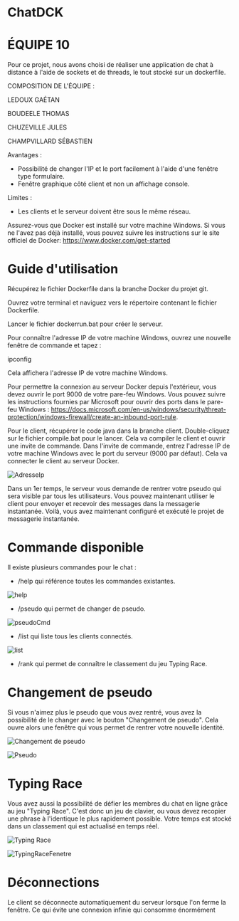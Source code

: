 # ChatDCK




# ÉQUIPE 10




Pour ce projet, nous avons choisi de réaliser une application de chat à distance à l'aide de sockets et de threads, le tout stocké sur un dockerfile.




COMPOSITION DE L'ÉQUIPE :




LEDOUX GAÉTAN


BOUDEELE THOMAS


CHUZEVILLE JULES


CHAMPVILLARD SÉBASTIEN


Avantages :
- Possibilité de changer l'IP et le port facilement à l'aide d'une fenêtre type formulaire.
- Fenêtre graphique côté client et non un affichage console.

Limites :
- Les clients et le serveur doivent être sous le même réseau.

Assurez-vous que Docker est installé sur votre machine Windows. Si vous ne l'avez pas déjà installé, vous pouvez suivre les instructions sur le site officiel de Docker: https://www.docker.com/get-started

# Guide d'utilisation

Récupérez le fichier Dockerfile dans la branche Docker du projet git.

Ouvrez votre terminal et naviguez vers le répertoire contenant le fichier Dockerfile.

Lancer le fichier dockerrun.bat pour créer le serveur.

Pour connaître l'adresse IP de votre machine Windows, ouvrez une nouvelle fenêtre de commande et tapez :

ipconfig

Cela affichera l'adresse IP de votre machine Windows.

Pour permettre la connexion au serveur Docker depuis l'extérieur, vous devez ouvrir le port 9000 de votre pare-feu Windows. Vous pouvez suivre les instructions fournies par Microsoft pour ouvrir des ports dans le pare-feu Windows : https://docs.microsoft.com/en-us/windows/security/threat-protection/windows-firewall/create-an-inbound-port-rule.

Pour le client, récupérer le code java dans la branche client.
Double-cliquez sur le fichier compile.bat pour le lancer. Cela va compiler le client et ouvrir une invite de commande.
Dans l'invite de commande, entrez l'adresse IP de votre machine Windows avec le port du serveur (9000 par défaut).
Cela va connecter le client au serveur Docker.

![AdresseIp](https://github.com/gaetanldx94/ChatDCK/assets/119732048/2a8fc461-e634-44f2-8222-9f0450958430)

Dans un 1er temps, le serveur vous demande de rentrer votre pseudo qui sera visible par tous les utilisateurs.
Vous pouvez maintenant utiliser le client pour envoyer et recevoir des messages dans la messagerie instantanée.
Voilà, vous avez maintenant configuré et exécuté le projet de messagerie instantanée.

# Commande disponible
Il existe plusieurs commandes pour le chat :
- /help qui référence toutes les commandes existantes.

![help](https://github.com/gaetanldx94/ChatDCK/assets/119732048/e343e31e-6603-4d16-b79c-3400f6a66973)

- /pseudo qui permet de changer de pseudo.

![pseudoCmd](https://github.com/gaetanldx94/ChatDCK/assets/119732048/6ecbd64a-e551-4f57-92d0-2a7a0bd9957e)

- /list qui liste tous les clients connectés.

![list](https://github.com/gaetanldx94/ChatDCK/assets/119732048/d14c1ed7-6921-4f80-ac37-f74379810465)

- /rank qui permet de connaître le classement du jeu Typing Race.

# Changement de pseudo

Si vous n'aimez plus le pseudo que vous avez rentré, vous avez la possibilité de le changer avec le bouton "Changement de pseudo". Cela ouvre alors une fenêtre qui vous permet de rentrer votre nouvelle identité.

![Changement de pseudo](https://github.com/gaetanldx94/ChatDCK/assets/119732048/6e1a5d10-a19b-48b7-8a22-2775600c3f1d)


![Pseudo](https://github.com/gaetanldx94/ChatDCK/assets/119732048/c20df7fe-623f-4075-920a-59a32d47bcce)


# Typing Race

Vous avez aussi la possibilité de défier les membres du chat en ligne grâce au jeu "Typing Race". C'est donc un jeu de clavier, ou vous devez recopier une phrase à l'identique le plus rapidement possible. Votre temps est stocké dans un classement qui est actualisé en temps réel.


![Typing Race](https://github.com/gaetanldx94/ChatDCK/assets/119732048/4c77c6a3-b76b-4767-9e63-bb372b8c036f)

![TypingRaceFenetre](https://github.com/gaetanldx94/ChatDCK/assets/119732048/950e6798-66c1-4ac4-a4e1-55a7c77fddd6)



# Déconnections


Le client se déconnecte automatiquement du serveur lorsque l'on ferme la fenêtre. Ce qui évite une connexion infinie qui consomme énormément






